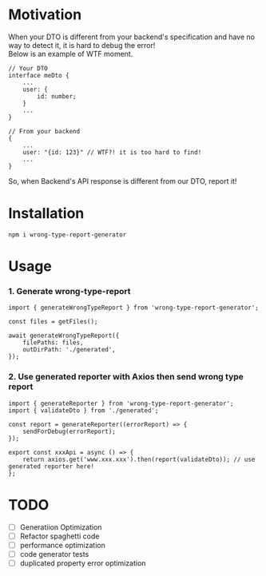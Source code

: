 # Motivation

When your DTO is different from your backend's specification and have no way to detect it, it is hard to debug the error!    
Below is an example of WTF moment.
```tsx
// Your DTO
interface meDto {
    ...
    user: {
        id: number;
    }
    ...
}

// From your backend
{
    ...
    user: "{id: 123}" // WTF?! it is too hard to find!
    ...
}
```

So, when Backend's API response is different from our DTO, report it!

# Installation

`npm i wrong-type-report-generator`

# Usage

### 1. Generate wrong-type-report

```tsx
import { generateWrongTypeReport } from 'wrong-type-report-generator';

const files = getFiles();

await generateWrongTypeReport({
    filePaths: files,
    outDirPath: './generated',
});
```

### 2. Use generated reporter with Axios then send wrong type report

```tsx
import { generateReporter } from 'wrong-type-report-generator';
import { validateDto } from './generated';

const report = generateReporter((errorReport) => {
    sendForDebug(errorReport);
});

export const xxxApi = async () => {
    return axios.get('www.xxx.xxx').then(report(validateDto)); // use generated reporter here!
};
```

# TODO

-   [ ] Generatiion Optimization
-   [ ] Refactor spaghetti code
-   [ ] performance optimization
-   [ ] code generator tests
-   [ ] duplicated property error optimization
